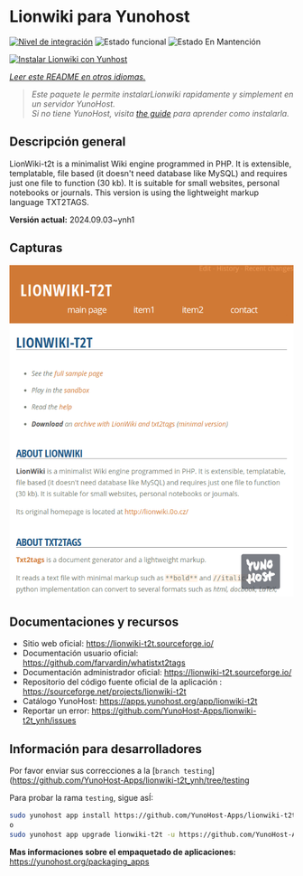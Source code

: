 <!--
Este archivo README esta generado automaticamente<https://github.com/YunoHost/apps/tree/master/tools/readme_generator>
No se debe editar a mano.
-->

# Lionwiki para Yunohost

[![Nivel de integración](https://dash.yunohost.org/integration/lionwiki-t2t.svg)](https://ci-apps.yunohost.org/ci/apps/lionwiki-t2t/) ![Estado funcional](https://ci-apps.yunohost.org/ci/badges/lionwiki-t2t.status.svg) ![Estado En Mantención](https://ci-apps.yunohost.org/ci/badges/lionwiki-t2t.maintain.svg)

[![Instalar Lionwiki con Yunhost](https://install-app.yunohost.org/install-with-yunohost.svg)](https://install-app.yunohost.org/?app=lionwiki-t2t)

*[Leer este README en otros idiomas.](./ALL_README.md)*

> *Este paquete le permite instalarLionwiki rapidamente y simplement en un servidor YunoHost.*  
> *Si no tiene YunoHost, visita [the guide](https://yunohost.org/install) para aprender como instalarla.*

## Descripción general

LionWiki-t2t is a minimalist Wiki engine programmed in PHP. It is extensible, templatable, file based (it doesn't need database like MySQL) and requires just one file to function (30 kb). It is suitable for small websites, personal notebooks or journals. This version is using the lightweight markup language TXT2TAGS.


**Versión actual:** 2024.09.03~ynh1

## Capturas

![Captura de Lionwiki](./doc/screenshots/screenshot_lionwikit2t.png)

## Documentaciones y recursos

- Sitio web oficial: <https://lionwiki-t2t.sourceforge.io/>
- Documentación usuario oficial: <https://github.com/farvardin/whatistxt2tags>
- Documentación administrador oficial: <https://lionwiki-t2t.sourceforge.io/>
- Repositorio del código fuente oficial de la aplicación : <https://sourceforge.net/projects/lionwiki-t2t>
- Catálogo YunoHost: <https://apps.yunohost.org/app/lionwiki-t2t>
- Reportar un error: <https://github.com/YunoHost-Apps/lionwiki-t2t_ynh/issues>

## Información para desarrolladores

Por favor enviar sus correcciones a la [`branch testing`](https://github.com/YunoHost-Apps/lionwiki-t2t_ynh/tree/testing

Para probar la rama `testing`, sigue asÍ:

```bash
sudo yunohost app install https://github.com/YunoHost-Apps/lionwiki-t2t_ynh/tree/testing --debug
o
sudo yunohost app upgrade lionwiki-t2t -u https://github.com/YunoHost-Apps/lionwiki-t2t_ynh/tree/testing --debug
```

**Mas informaciones sobre el empaquetado de aplicaciones:** <https://yunohost.org/packaging_apps>
